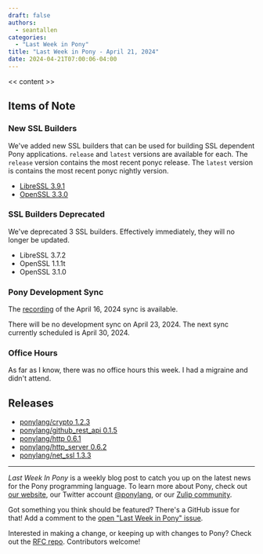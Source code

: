```yaml
---
draft: false
authors:
  - seantallen
categories:
  - "Last Week in Pony"
title: "Last Week in Pony - April 21, 2024"
date: 2024-04-21T07:00:06-04:00
---
```


<< content >>

<!-- more -->

## Items of Note

### New SSL Builders

We've added new SSL builders that can be used for building SSL dependent Pony applications. `release` and `latest` versions are available for each. The `release` version contains the most recent ponyc release. The `latest` version is contains the most recent ponyc nightly version.

- [LibreSSL 3.9.1](https://github.com/ponylang/shared-docker/tree/main/x86-64-unknown-linux-builder-with-libressl-3.9.1)
- [OpenSSL 3.3.0](https://github.com/ponylang/shared-docker/tree/main/x86-64-unknown-linux-builder-with-openssl_3.3.0)

### SSL Builders Deprecated

We've deprecated 3 SSL builders. Effectively immediately, they will no longer be updated.

- LibreSSL 3.7.2
- OpenSSL 1.1.1t
- OpenSSL 3.1.0

### Pony Development Sync

The [recording](https://vimeo.com/935667506) of the April 16, 2024 sync is available.

There will be no development sync on April 23, 2024. The next sync currently scheduled is April 30, 2024.

### Office Hours

As far as I know, there was no office hours this week. I had a migraine and didn't attend.

## Releases

- [ponylang/crypto 1.2.3](https://github.com/ponylang/crypto/releases/tag/1.2.3)
- [ponylang/github_rest_api 0.1.5](https://github.com/ponylang/github_rest_api/releases/tag/0.1.5)
- [ponylang/http 0.6.1](https://github.com/ponylang/http/releases/tag/0.6.1)
- [ponylang/http_server 0.6.2](https://github.com/ponylang/http_server/releases/tag/0.6.2)
- [ponylang/net_ssl 1.3.3](https://github.com/ponylang/net_ssl/releases/tag/1.3.3)

---

_Last Week In Pony_ is a weekly blog post to catch you up on the latest news for the Pony programming language. To learn more about Pony, check out [our website](https://ponylang.io), our Twitter account [@ponylang](https://twitter.com/ponylang), or our [Zulip community](https://ponylang.zulipchat.com).

Got something you think should be featured? There's a GitHub issue for that! Add a comment to the [open "Last Week in Pony" issue](https://github.com/ponylang/ponylang.github.io/issues?q=is%3Aissue+is%3Aopen+label%3Alast-week-in-pony).

Interested in making a change, or keeping up with changes to Pony? Check out the [RFC repo](https://github.com/ponylang/rfcs). Contributors welcome!
